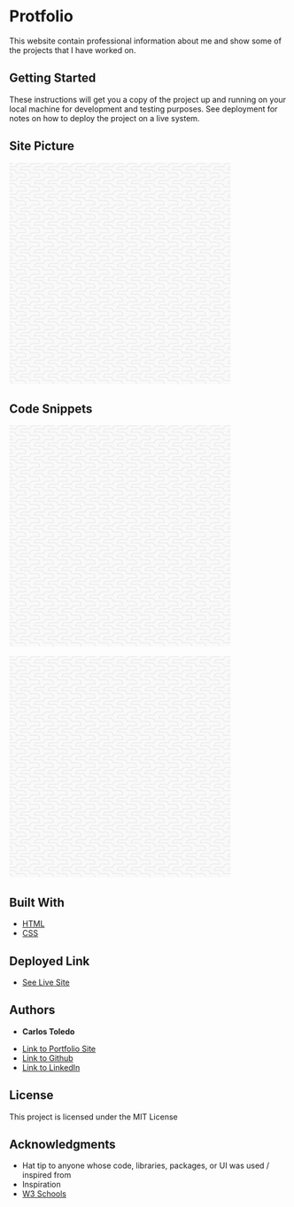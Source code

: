 # Protfolio

This website contain professional information about me and show some of the projects that I have worked on.

## Getting Started

These instructions will get you a copy of the project up and running on your local machine for development and testing purposes. See deployment for notes on how to deploy the project on a live system.

## Site Picture

![Site](assets/images/beanstalk.png)

## Code Snippets

![Site](assets/images/beanstalk.png)

![Site](assets/images/beanstalk.png)

## Built With

* [HTML](https://developer.mozilla.org/en-US/docs/Web/HTML)
* [CSS](https://developer.mozilla.org/en-US/docs/Web/CSS)

## Deployed Link

* [See Live Site](kqarlos.github.io/Portfolio)


## Authors

* **Carlos Toledo** 

- [Link to Portfolio Site](https://www.kqarlos.github.io/Portfolio)
- [Link to Github](https://www.github.com/kqarlos)
- [Link to LinkedIn](https://www.linkedin.com/in/carlos-toledo415/)

## License

This project is licensed under the MIT License 

## Acknowledgments

* Hat tip to anyone whose code, libraries, packages, or UI was used  / inspired from
* Inspiration
* [W3 Schools](https://www.w3schools.com/)

